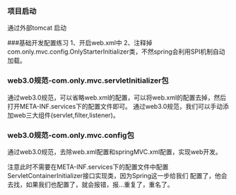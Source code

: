 ### 项目启动
通过外部tomcat 启动

###基础开发配置练习
1、开启web.xml中
2、注释掉com.only.mvc.config.OnlyStarterInitializer类，不然spring会利用SPI机制自动加载。


### web3.0规范-com.only.mvc.servletInitializer包
通过web3.0规范，可以省略web.xml的配置，可以将web.xml的配置去掉，然后打开META-INF.services下的配置文件即可。
通过web3.0规范，我们可以手动添加web三大组件(servlet,filter,listener)。


### web3.0规范-com.only.mvc.config包
通过web3.0规范，去除web.xml配置和springMVC.xml配置，实现web开发。

注意此时不需要在META-INF.services下的配置文件中配置ServletContainerInitializer接口实现类，因为Spring这一步给我们
配置了，他会去找，如果我们也配置了，就会报错，报...重复了，重名了。